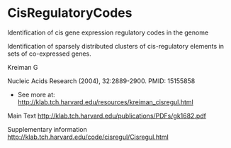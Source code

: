 # CisRegulatoryCodes
Identification of cis gene expression regulatory codes in the genome

Identification of sparsely distributed clusters of cis-regulatory elements in sets of co-expressed genes.

Kreiman G

Nucleic Acids Research (2004), 32:2889-2900. PMID: 15155858
- See more at: http://klab.tch.harvard.edu/resources/kreiman_cisregul.html

Main Text
http://klab.tch.harvard.edu/publications/PDFs/gk1682.pdf

Supplementary information
http://klab.tch.harvard.edu/code/cisregul/Cisregul.html
